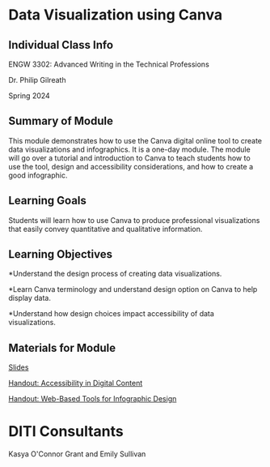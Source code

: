 <h1>Data Visualization using Canva</h1>

<h2>Individual Class Info</h2>

ENGW 3302: Advanced Writing in the Technical Professions

Dr. Philip Gilreath

Spring 2024

<h2>Summary of Module</h2>

This module demonstrates how to use the Canva digital online tool to create data visualizations and infographics. It is a one-day module. The module will go over a tutorial and introduction to Canva to teach students how to use the tool, design and accessibility considerations, and how to create a good infographic. 

<h2>Learning Goals</h2>

Students will learn how to use Canva to produce professional visualizations that easily convey quantitative and qualitative information.

<h2>Learning Objectives</h2>

*Understand the design process of creating data visualizations.

*Learn Canva terminology and understand design option on Canva to help display data.

*Understand how design choices impact accessibility of data visualizations.

<h2>Materials for Module</h2>


[Slides](https://github.com/NULabNortheastern/digitalassignmentshowcase/blob/f3dd72b2351156ef45b19a0c12a4b685de4cdf1f/data-visualization/sp24-gilreath-engw3302-infographics/SP24-Gilreath-Canva-Slides.pdf)

[Handout: Accessibility in Digital Content](https://github.com/NULabNortheastern/digitalassignmentshowcase/blob/f3dd72b2351156ef45b19a0c12a4b685de4cdf1f/data-visualization/sp24-gilreath-engw3302-infographics/Handout_%20Accessibility%20in%20Digital%20Content.pdf)

[Handout: Web-Based Tools for Infographic Design](https://github.com/NULabNortheastern/digitalassignmentshowcase/blob/f3dd72b2351156ef45b19a0c12a4b685de4cdf1f/data-visualization/sp24-gilreath-engw3302-infographics/Handout_%20Infographics.pdf)


<h1>DITI Consultants</h1>

Kasya O'Connor Grant and Emily Sullivan
